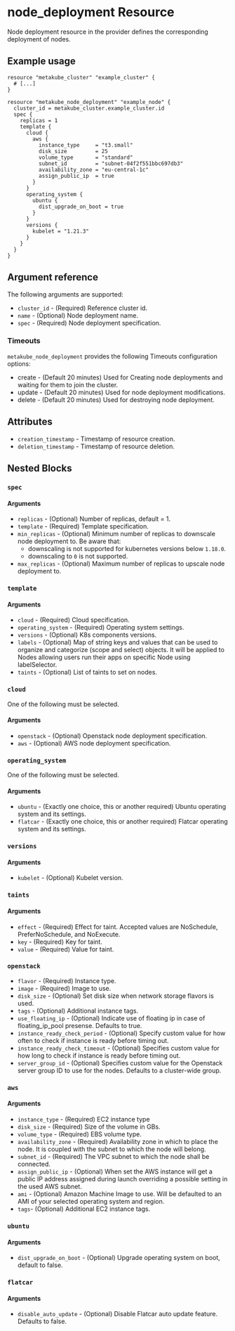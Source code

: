 # node_deployment Resource

Node deployment resource in the provider defines the corresponding deployment of nodes.

## Example usage

```hcl
resource "metakube_cluster" "example_cluster" {
  # [...]
}

resource "metakube_node_deployment" "example_node" {
  cluster_id = metakube_cluster.example_cluster.id
  spec {
    replicas = 1
    template {
      cloud {
        aws {
          instance_type     = "t3.small"
          disk_size         = 25
          volume_type       = "standard"
          subnet_id         = "subnet-04f2f551bbc697db3"
          availability_zone = "eu-central-1c"
          assign_public_ip  = true
        }
      }
      operating_system {
        ubuntu {
          dist_upgrade_on_boot = true
        }
      }
	  versions {
	    kubelet = "1.21.3"
	  }
    }
  }
}
```

## Argument reference

The following arguments are supported:

* `cluster_id` - (Required) Reference cluster id.
* `name` - (Optional) Node deployment name.
* `spec` - (Required) Node deployment specification.

### Timeouts

`metakube_node_deployment` provides the following Timeouts configuration options:
* create - (Default 20 minutes) Used for Creating node deployments and waiting for them to join the cluster.
* update - (Default 20 minutes) Used for node deployment modifications.
* delete - (Default 20 minutes) Used for destroying node deployment.

## Attributes

* `creation_timestamp` - Timestamp of resource creation.
* `deletion_timestamp` - Timestamp of resource deletion.

## Nested Blocks

### `spec`

#### Arguments

* `replicas` - (Optional) Number of replicas, default = 1.
* `template` - (Required) Template specification.
* `min_replicas` - (Optional) Minimum number of replicas to downscale node deployment to. Be aware that:
  * downscaling is not supported for kubernetes versions below `1.18.0`.
  * downscaling to `0` is not supported.
* `max_replicas` - (Optional) Maximum number of replicas to upscale node deployment to.

### `template`

#### Arguments

* `cloud` - (Required) Cloud specification.
* `operating_system` - (Required) Operating system settings.
* `versions` - (Optional) K8s components versions.
* `labels` - (Optional) Map of string keys and values that can be used to organize and categorize (scope and select) objects. It will be applied to Nodes allowing users run their apps on specific Node using labelSelector.
* `taints` - (Optional) List of taints to set on nodes.

### `cloud`

One of the following must be selected.

#### Arguments

* `openstack` - (Optional) Openstack node deployment specification.
* `aws` - (Optional) AWS node deployment specification.

### `operating_system`

One of the following must be selected.

#### Arguments

* `ubuntu` - (Exactly one choice, this or another required) Ubuntu operating system and its settings.
* `flatcar` - (Exactly one choice, this or another required) Flatcar operating system and its settings.

### `versions`

#### Arguments

* `kubelet` - (Optional) Kubelet version.

### `taints`

#### Arguments

* `effect` - (Required) Effect for taint. Accepted values are NoSchedule, PreferNoSchedule, and NoExecute.
* `key` - (Required) Key for taint.
* `value` - (Required) Value for taint.

### `openstack`
* `flavor` - (Required) Instance type.
* `image` - (Required) Image to use.
* `disk_size` - (Optional) Set disk size when network storage flavors is used.
* `tags` - (Optional) Additional instance tags.
* `use_floating_ip` - (Optional) Indicate use of floating ip in case of floating_ip_pool presense. Defaults to true.
* `instance_ready_check_period` - (Optional) Specify custom value for how often to check if instance is ready before timing out.
* `instance_ready_check_timeout` - (Optional) Specifies custom value for how long to check if instance is ready before timing out.
* `server_group_id` - (Optional) Specifies custom value for the Openstack server group ID to use for the nodes. Defaults to a cluster-wide group.

### `aws`

#### Arguments

* `instance_type` - (Required) EC2 instance type
* `disk_size` - (Required) Size of the volume in GBs.
* `volume_type` -  (Required) EBS volume type.
* `availability_zone` - (Required) Availability zone in which to place the node. It is coupled with the subnet to which the node will belong.
* `subnet_id` - (Required) The VPC subnet to which the node shall be connected.
* `assign_public_ip` - (Optional) When set the AWS instance will get a public IP address assigned during launch overriding a possible setting in the used AWS subnet.
* `ami` - (Optional) Amazon Machine Image to use. Will be defaulted to an AMI of your selected operating system and region.
* `tags`- (Optional) Additional EC2 instance tags.

### `ubuntu`

#### Arguments

* `dist_upgrade_on_boot` - (Optional) Upgrade operating system on boot, default to false.

### `flatcar`

#### Arguments

* `disable_auto_update` - (Optional) Disable Flatcar auto update feature. Defaults to false.
